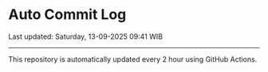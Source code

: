 # Auto Commit Log

Last updated: Saturday, 13-09-2025 09:41 WIB

---

This repository is automatically updated every 2 hour using GitHub Actions.
